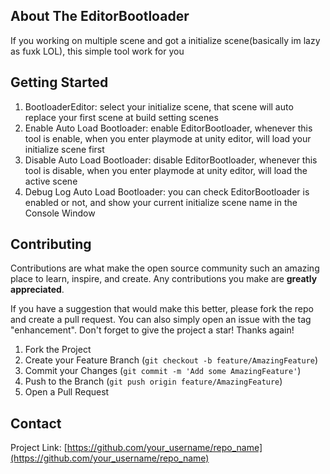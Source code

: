 ## About The EditorBootloader
If you working on multiple scene and got a initialize scene(basically im lazy as fuxk LOL), this simple tool work for you

## Getting Started
1. BootloaderEditor: select your initialize scene, that scene will auto replace your first scene at build setting scenes
2. Enable Auto Load Bootloader: enable EditorBootloader, whenever this tool is enable, when you enter playmode at unity editor, will load your initialize scene first
3. Disable Auto Load Bootloader: disable EditorBootloader, whenever this tool is disable, when you enter playmode at unity editor, will load the active scene
4. Debug Log Auto Load Bootloader: you can check EditorBootloader is enabled or not, and show your current initialize scene name in the Console Window

## Contributing
Contributions are what make the open source community such an amazing place to learn, inspire, and create. Any contributions you make are **greatly appreciated**.

If you have a suggestion that would make this better, please fork the repo and create a pull request. You can also simply open an issue with the tag "enhancement".
Don't forget to give the project a star! Thanks again!

1. Fork the Project
2. Create your Feature Branch (`git checkout -b feature/AmazingFeature`)
3. Commit your Changes (`git commit -m 'Add some AmazingFeature'`)
4. Push to the Branch (`git push origin feature/AmazingFeature`)
5. Open a Pull Request

## Contact
Project Link: [https://github.com/your_username/repo_name](https://github.com/your_username/repo_name)
